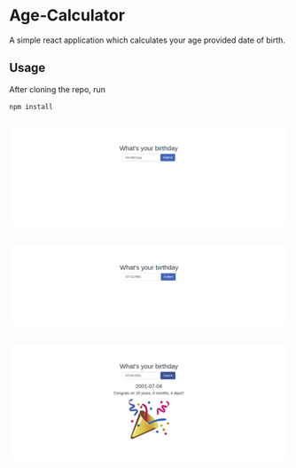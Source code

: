 # Age-Calculator
A simple react application which calculates your age provided date of birth.

## Usage
After cloning the repo, run
```
npm install
```

![app](img/ac1.png)
----------------
![app](img/ac2.png)
----------------
![app](img/ac3.png)
----------------
